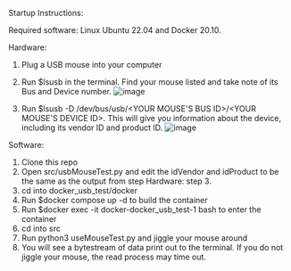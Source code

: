 Startup Instructions:

Required software: Linux Ubuntu 22.04 and Docker 20.10.

Hardware:
1. Plug a USB mouse into your computer
2. Run $lsusb in the terminal. Find your mouse listed and take note of its Bus and Device number.
![image](https://user-images.githubusercontent.com/45887966/199812836-a879cbc8-5568-41e4-9f4a-8f34815b41bc.png)

3. Run $lsusb -D /dev/bus/usb/<YOUR MOUSE'S BUS ID>/<YOUR MOUSE'S DEVICE ID>. This will give you information about the device, including its vendor ID and product ID.
![image](https://user-images.githubusercontent.com/45887966/199812928-f51e65c6-f3be-433e-ab2c-cebdef8582e8.png)

Software:
1. Clone this repo
5. Open src/usbMouseTest.py and edit the idVendor and idProduct to be the same as the output from step Hardware: step 3.
2. cd into  docker_usb_test/docker
3. Run $docker compose up -d to build the container
4. Run $docker exec -it docker-docker_usb_test-1 bash to enter the container
5. cd into src
6. Run python3 useMouseTest.py and jiggle your mouse around
7. You will see a bytestream of data print out to the terminal. If you do not jiggle your mouse, the read process may time out.
